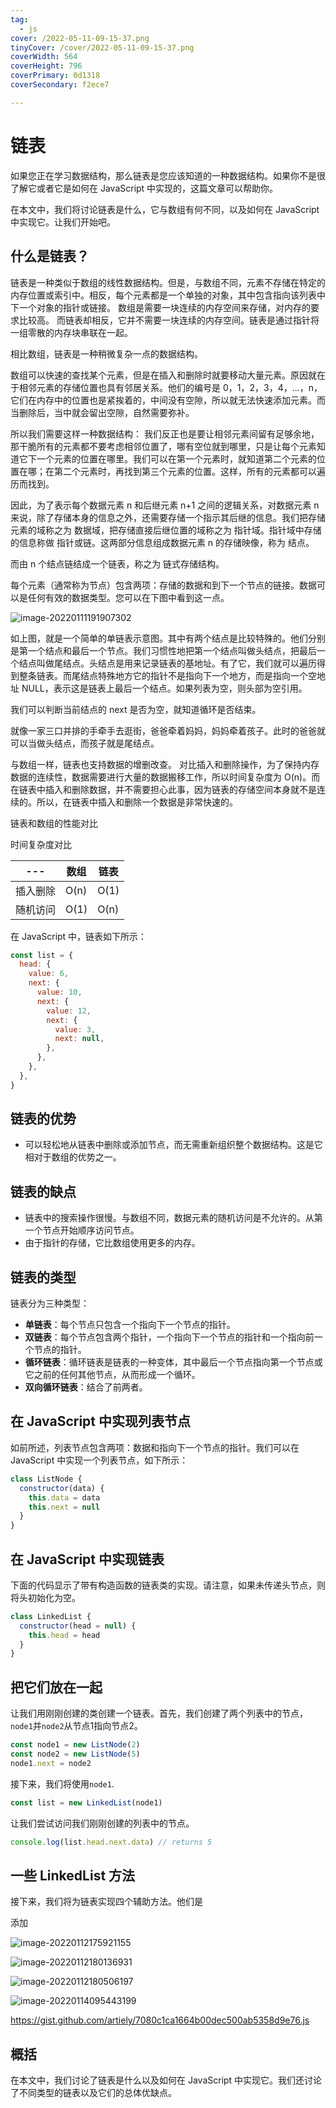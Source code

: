 ```yaml
---
tag:
  - js
cover: /2022-05-11-09-15-37.png
tinyCover: /cover/2022-05-11-09-15-37.png
coverWidth: 564
coverHeight: 796
coverPrimary: 0d1318
coverSecondary: f2ece7

---
```



# 链表

如果您正在学习数据结构，那么链表是您应该知道的一种数据结构。如果你不是很了解它或者它是如何在 JavaScript 中实现的，这篇文章可以帮助你。

在本文中，我们将讨论链表是什么，它与数组有何不同，以及如何在 JavaScript 中实现它。让我们开始吧。

## 什么是链表？

链表是一种类似于数组的线性数据结构。但是，与数组不同，元素不存储在特定的内存位置或索引中。相反，每个元素都是一个单独的对象，其中包含指向该列表中下一个对象的指针或链接。
数组是需要一块连续的内存空间来存储，对内存的要求比较高。 而链表却相反，它并不需要一块连续的内存空间。链表是通过指针将一组零散的内存块串联在一起。

相比数组，链表是一种稍微复杂一点的数据结构。

数组可以快速的查找某个元素，但是在插入和删除时就要移动大量元素。原因就在于相邻元素的存储位置也具有邻居关系。他们的编号是 0，1，2，3，4，...，n，它们在内存中的位置也是紧挨着的，中间没有空隙，所以就无法快速添加元素。而当删除后，当中就会留出空隙，自然需要弥补。

所以我们需要这样一种数据结构： 我们反正也是要让相邻元素间留有足够余地，那干脆所有的元素都不要考虑相邻位置了，哪有空位就到哪里，只是让每个元素知道它下一个元素的位置在哪里。我们可以在第一个元素时，就知道第二个元素的位置在哪；在第二个元素时，再找到第三个元素的位置。这样，所有的元素都可以遍历而找到。

因此，为了表示每个数据元素 n 和后继元素 n+1 之间的逻辑关系，对数据元素 n 来说，除了存储本身的信息之外，还需要存储一个指示其后继的信息。我们把存储元素的域称之为 数据域，把存储直接后继位置的域称之为 指针域。指针域中存储的信息称做 指针或链。这两部分信息组成数据元素 n 的存储映像，称为 结点。

而由 n 个结点链结成一个链表，称之为 链式存储结构。

每个元素（通常称为节点）包含两项：存储的数据和到下一个节点的链接。数据可以是任何有效的数据类型。您可以在下图中看到这一点。

![image-20220111191907302](./image-20220111191907302.png)

如上图，就是一个简单的单链表示意图。其中有两个结点是比较特殊的。他们分别是第一个结点和最后一个节点。我们习惯性地把第一个结点叫做头结点，把最后一个结点叫做尾结点。头结点是用来记录链表的基地址。有了它，我们就可以遍历得到整条链表。而尾结点特殊地方它的指针不是指向下一个地方，而是指向一个空地址 NULL，表示这是链表上最后一个结点。如果列表为空，则头部为空引用。

我们可以判断当前结点的 next 是否为空，就知道循环是否结束。

就像一家三口并排的手牵手去逛街，爸爸牵着妈妈，妈妈牵着孩子。此时的爸爸就可以当做头结点，而孩子就是尾结点。

与数组一样，链表也支持数据的增删改查。 对比插入和删除操作，为了保持内存数据的连续性，数据需要进行大量的数据搬移工作，所以时间复杂度为 O(n)。而在链表中插入和删除数据，并不需要担心此事，因为链表的存储空间本身就不是连续的。所以，在链表中插入和删除一个数据是非常快速的。

链表和数组的性能对比

时间复杂度对比

| ---      | 数组 | 链表 |
| -------- | ---- | ---- |
| 插入删除 | O(n) | O(1) |
| 随机访问 | O(1) | O(n) |

在 JavaScript 中，链表如下所示：

```js
const list = {
  head: {
    value: 6,
    next: {
      value: 10,
      next: {
        value: 12,
        next: {
          value: 3,
          next: null,
        },
      },
    },
  },
}
```

## 链表的优势

* 可以轻松地从链表中删除或添加节点，而无需重新组织整个数据结构。这是它相对于数组的优势之一。

## 链表的缺点

* 链表中的搜索操作很慢。与数组不同，数据元素的随机访问是不允许的。从第一个节点开始顺序访问节点。
* 由于指针的存储，它比数组使用更多的内存。

## 链表的类型

链表分为三种类型：

* **单链表**：每个节点只包含一个指向下一个节点的指针。
* **双链表**：每个节点包含两个指针，一个指向下一个节点的指针和一个指向前一个节点的指针。
* **循环链表**：循环链表是链表的一种变体，其中最后一个节点指向第一个节点或它之前的任何其他节点，从而形成一个循环。
* **双向循环链表**：结合了前两者。

## 在 JavaScript 中实现列表节点

如前所述，列表节点包含两项：数据和指向下一个节点的指针。我们可以在 JavaScript 中实现一个列表节点，如下所示：

```js
class ListNode {
  constructor(data) {
    this.data = data
    this.next = null
  }
}
```

## 在 JavaScript 中实现链表

下面的代码显示了带有构造函数的链表类的实现。请注意，如果未传递头节点，则将头初始化为空。

```js
class LinkedList {
  constructor(head = null) {
    this.head = head
  }
}
```

## 把它们放在一起

让我们用刚刚创建的类创建一个链表。首先，我们创建了两个列表中的节点，`node1`并`node2`从节点1指向节点2。

```js
const node1 = new ListNode(2)
const node2 = new ListNode(5)
node1.next = node2
```

接下来，我们将使用`node1`.

```js
const list = new LinkedList(node1)
```

让我们尝试访问我们刚刚创建的列表中的节点。

```js
console.log(list.head.next.data) // returns 5
```

## 一些 LinkedList 方法

接下来，我们将为链表实现四个辅助方法。他们是

添加

![image-20220112175921155](./image-20220112175921155.png)

![image-20220112180136931](./image-20220112180136931.png)

![image-20220112180506197](./image-20220112180506197.png)

![image-20220114095443199](./image-20220114095443199.png)

<https://gist.github.com/artiely/7080c1ca1664b00dec500ab5358d9e76.js>
## 概括

在本文中，我们讨论了链表是什么以及如何在 JavaScript 中实现它。我们还讨论了不同类型的链表以及它们的总体优缺点。

